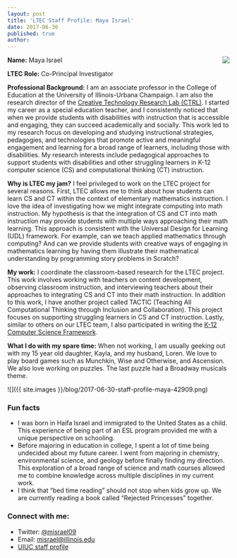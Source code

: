 ```yaml
---
layout: post
title: 'LTEC Staff Profile: Maya Israel'
date: 2017-06-30
published: true
author:
---
```

 <img src="{{ site.images }}/blog/2017-06-30-staff-profile-maya-28949197.png" style="float:right;">

**Name:** Maya Israel

**LTEC Role:** Co-Principal Investigator

**Professional Background:**   I am an associate professor in the College of Education at the University of Illinois-Urbana Champaign. I am also the research director of the [Creative Technology Research Lab (CTRL)](http://ctrl.education.illinois.edu/). I started my career as a special education teacher, and I consistently noticed that when we provide students with disabilities with instruction that is accessible and engaging, they can succeed academically and socially. This work led to my research focus on developing and studying instructional strategies, pedagogies, and technologies that promote active and meaningful engagement and learning for a broad range of learners, including those with disabilities. My research interests include pedagogical approaches to support students with disabilities and other struggling learners in K-12  computer science (CS) and computational thinking (CT) instruction.

<!--excerpt-->

**Why is LTEC my jam?** I feel privileged to work on the LTEC project for several reasons. First, LTEC allows me to think about how students can learn CS and CT within the context of elementary mathematics instruction. I love the idea of investigating how we might integrate computing into math instruction. My hypothesis is that the integration of CS and CT into math instruction may provide students with multiple ways approaching their math learning.  This approach is consistent with the Universal Design for Learning (UDL) framework. For example, can we teach applied mathematics through computing?  And can we provide students with creative ways of engaging in mathematics learning by having them illustrate their mathematical understanding by programming story problems in Scratch?


**My work:** I coordinate the classroom-based research for the LTEC project. This work involves working with teachers on content development, observing classroom instruction, and interviewing teachers about their approaches to integrating CS and CT into their math instruction. In addition to this work, I have another project called TACTIC (Teaching All Computational Thinking through Inclusion and Collaboration). This project focuses on supporting struggling learners in CS and CT instruction. Lastly, similar to others on our LTEC team, I also participated in writing the [K-12 Computer Science Framework](https://k12cs.org/).



**What I do with my spare time:**  When not working, I am usually geeking out with my 15 year old daughter, Kayla, and my husband, Loren. We love to play board games such as Munchkin, Wise and Otherwise, and Ascension. We also love working on puzzles. The last puzzle had a Broadway musicals theme.  


![]({{ site.images }}/blog/2017-06-30-staff-profile-maya-42909.png)

### Fun facts ###
* I was born in Haifa Israel and immigrated to the United States as a child. This experience of being part of an ESL program provided me with a unique perspective on schooling.
* Before majoring in education in college, I spent a lot of time being undecided about my future career.  I went from majoring in chemistry, environmental science, and geology before finally finding my direction. This exploration of a broad range of science and math courses allowed me to combine knowledge across multiple disciplines in my current work.
* I think that “bed time reading” should not stop when kids grow up. We are currently reading a book called “Rejected Princesses” together.



### Connect with me: ###
* Twitter: [@misrael09](http://twitter.com/misrael09)
* Email: [misrael@illinois.edu](mailto:misrael@illinois.edu)
* [UIUC staff profile](http://education.illinois.edu/faculty/misrael)
